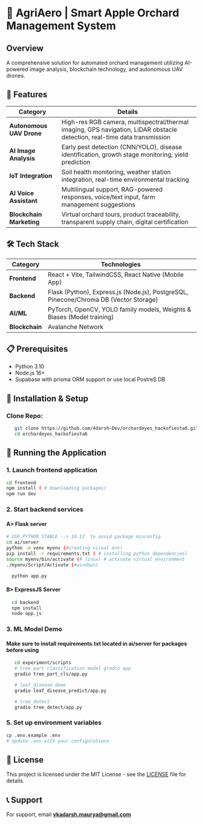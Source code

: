 # 🌳 AgriAero | Smart Apple Orchard Management System

## Overview
A comprehensive solution for automated orchard management utilizing AI-powered image analysis, blockchain technology, and autonomous UAV drones.



## 🚀 Features

| **Category**               | **Details**                                                                 |
|----------------------------|-----------------------------------------------------------------------------|
| **Autonomous UAV Drone**   | High-res RGB camera, multispectral/thermal imaging, GPS navigation, LiDAR obstacle detection, real-time data transmission |
| **AI Image Analysis**      | Early pest detection (CNN/YOLO), disease identification, growth stage monitoring, yield prediction |
| **IoT Integration**        | Soil health monitoring, weather station integration, real-time environmental tracking |
| **AI Voice Assistant**     | Multilingual support, RAG-powered responses, voice/text input, farm management suggestions |
| **Blockchain Marketing**   | Virtual orchard tours, product traceability, transparent supply chain, digital certification |

## 🛠️ Tech Stack

| **Category**   | **Technologies**                                                                 |
|----------------|---------------------------------------------------------------------------------|
| **Frontend**   | React + Vite, TailwindCSS, React Native (Mobile App)                            |
| **Backend**    | Flask (Python), Express.js (Node.js), PostgreSQL, Pinecone/Chroma DB (Vector Storage) |
| **AI/ML**      | PyTorch, OpenCV, YOLO family models, Weights & Biases (Model training)          |
| **Blockchain** | Avalanche Network                                                               |


## 📋 Prerequisites
* Python 3.10
* Node.js 16+
* Supabase with prisma ORM support or use local PostreS DB

## 🔧 Installation & Setup

### Clone Repo:
```bash
   git clone https://github.com/4darsh-Dev/orchardeyes_hackofiesta6.git
   cd orchardeyes_hackofiesta6
```
## 🚀 Running the Application

### 1. Launch frontend application
```bash
cd frontend
npm install ( # downloading packages)
npm run dev
```

### 2. Start backend services
#### A> Flask server
```bash
# USE PYTHON STABLE --> 10.12  to avoid package misconfig
cd ai/server 
python -m venv myenv (#creating virual env)
pip install -r requirements.txt ( # installing python dependencies)
source myenv/bin/activate (# linux) # activate virtual environment
./myenv/Script/Activate (#windows)
```
```bash
  python app.py
```
#### B> ExpressJS Server
```bash
  cd backend
  npm install
  node app.js
```


### 3. ML Model Demo
#### Make sure to install requirements.txt located in ai/server for packages before using
```bash
   cd experiment/scripts
   # tree part classification model gradio app
   gradio tree_part_cls/app.py

   # leaf_disease demo
   gradio leaf_disease_predict/app.py

   # tree_detect
   gradio tree_detect/app.py
```


### 5. Set up environment variables
```bash
cp .env.example .env
# Update .env with your configurations
```



## 📝 License
This project is licensed under the MIT License - see the [LICENSE](https://github.com/4darsh-Dev/orchardeyes_hackofiesta6/blob/main/LICENSE) file for details.

## 📞 Support
For support, email **vkadarsh.maurya@gmail.com**
